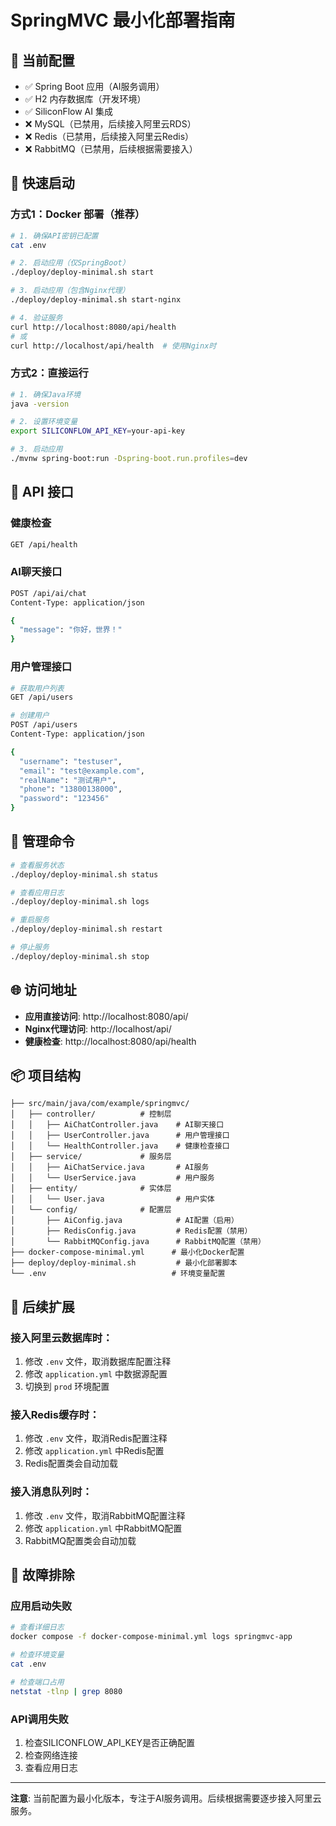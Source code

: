 # SpringMVC 最小化部署指南

## 🎯 当前配置
- ✅ Spring Boot 应用（AI服务调用）
- ✅ H2 内存数据库（开发环境）
- ✅ SiliconFlow AI 集成
- ❌ MySQL（已禁用，后续接入阿里云RDS）
- ❌ Redis（已禁用，后续接入阿里云Redis）
- ❌ RabbitMQ（已禁用，后续根据需要接入）

## 🚀 快速启动

### 方式1：Docker 部署（推荐）
```bash
# 1. 确保API密钥已配置
cat .env

# 2. 启动应用（仅SpringBoot）
./deploy/deploy-minimal.sh start

# 3. 启动应用（包含Nginx代理）
./deploy/deploy-minimal.sh start-nginx

# 4. 验证服务
curl http://localhost:8080/api/health
# 或
curl http://localhost/api/health  # 使用Nginx时
```

### 方式2：直接运行
```bash
# 1. 确保Java环境
java -version

# 2. 设置环境变量
export SILICONFLOW_API_KEY=your-api-key

# 3. 启动应用
./mvnw spring-boot:run -Dspring-boot.run.profiles=dev
```

## 📱 API 接口

### 健康检查
```bash
GET /api/health
```

### AI聊天接口
```bash
POST /api/ai/chat
Content-Type: application/json

{
  "message": "你好，世界！"
}
```

### 用户管理接口
```bash
# 获取用户列表
GET /api/users

# 创建用户
POST /api/users
Content-Type: application/json

{
  "username": "testuser",
  "email": "test@example.com",
  "realName": "测试用户",
  "phone": "13800138000",
  "password": "123456"
}
```

## 🔧 管理命令

```bash
# 查看服务状态
./deploy/deploy-minimal.sh status

# 查看应用日志
./deploy/deploy-minimal.sh logs

# 重启服务
./deploy/deploy-minimal.sh restart

# 停止服务
./deploy/deploy-minimal.sh stop
```

## 🌐 访问地址

- **应用直接访问**: http://localhost:8080/api/
- **Nginx代理访问**: http://localhost/api/
- **健康检查**: http://localhost:8080/api/health

## 📦 项目结构

```
├── src/main/java/com/example/springmvc/
│   ├── controller/          # 控制层
│   │   ├── AiChatController.java    # AI聊天接口
│   │   ├── UserController.java      # 用户管理接口
│   │   └── HealthController.java    # 健康检查接口
│   ├── service/             # 服务层
│   │   ├── AiChatService.java       # AI服务
│   │   └── UserService.java         # 用户服务
│   ├── entity/              # 实体层
│   │   └── User.java                # 用户实体
│   └── config/              # 配置层
│       ├── AiConfig.java            # AI配置（启用）
│       ├── RedisConfig.java         # Redis配置（禁用）
│       └── RabbitMQConfig.java      # RabbitMQ配置（禁用）
├── docker-compose-minimal.yml      # 最小化Docker配置
├── deploy/deploy-minimal.sh         # 最小化部署脚本
└── .env                            # 环境变量配置
```

## 🔄 后续扩展

### 接入阿里云数据库时：
1. 修改 `.env` 文件，取消数据库配置注释
2. 修改 `application.yml` 中数据源配置
3. 切换到 `prod` 环境配置

### 接入Redis缓存时：
1. 修改 `.env` 文件，取消Redis配置注释
2. 修改 `application.yml` 中Redis配置
3. Redis配置类会自动加载

### 接入消息队列时：
1. 修改 `.env` 文件，取消RabbitMQ配置注释
2. 修改 `application.yml` 中RabbitMQ配置
3. RabbitMQ配置类会自动加载

## 🚨 故障排除

### 应用启动失败
```bash
# 查看详细日志
docker compose -f docker-compose-minimal.yml logs springmvc-app

# 检查环境变量
cat .env

# 检查端口占用
netstat -tlnp | grep 8080
```

### API调用失败
1. 检查SILICONFLOW_API_KEY是否正确配置
2. 检查网络连接
3. 查看应用日志

---

**注意**: 当前配置为最小化版本，专注于AI服务调用。后续根据需要逐步接入阿里云服务。